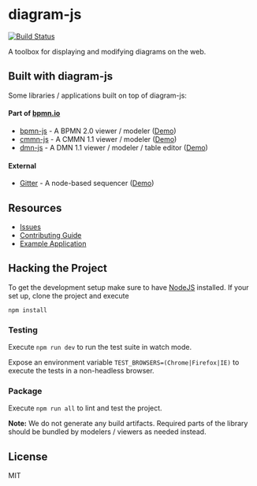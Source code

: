 # diagram-js

[![Build Status](https://travis-ci.org/bpmn-io/diagram-js.svg?branch=master)](https://travis-ci.org/bpmn-io/diagram-js)

A toolbox for displaying and modifying diagrams on the web.


## Built with diagram-js

Some libraries / applications built on top of diagram-js:

#### Part of [bpmn.io](https://bpmn.io/)

* [bpmn-js](https://github.com/bpmn-io/bpmn-js) - A BPMN 2.0 viewer / modeler ([Demo](https://demo.bpmn.io/bpmn))
* [cmmn-js](https://github.com/bpmn-io/cmmn-js) - A CMMN 1.1 viewer / modeler ([Demo](https://demo.bpmn.io/cmmn))
* [dmn-js](https://github.com/bpmn-io/dmn-js) - A DMN 1.1 viewer / modeler / table editor ([Demo](https://demo.bpmn.io/dmn))

#### External

* [Gitter](https://github.com/philippfromme/gitter) - A node-based sequencer ([Demo](https://philippfromme.github.io/gitter-demo/))



## Resources

* [Issues](https://github.com/bpmn-io/diagram-js/issues)
* [Contributing Guide](https://github.com/bpmn-io/diagram-js/blob/master/CONTRIBUTING.md)
* [Example Application](https://github.com/bpmn-io/diagram-js/tree/master/example)


## Hacking the Project

To get the development setup make sure to have [NodeJS](https://nodejs.org/en/download/) installed.
If your set up, clone the project and execute

```
npm install
```


### Testing

Execute `npm run dev` to run the test suite in watch mode.

Expose an environment variable `TEST_BROWSERS=(Chrome|Firefox|IE)` to execute the tests in a non-headless browser.


### Package

Execute `npm run all` to lint and test the project.

__Note:__ We do not generate any build artifacts. Required parts of the library should be bundled by modelers / viewers as needed instead.



## License

MIT
